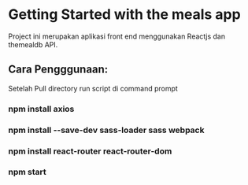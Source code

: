 # Getting Started with the meals app

Project ini merupakan aplikasi front end menggunakan Reactjs dan themealdb API.

## Cara Pengggunaan:

Setelah Pull directory run script di command prompt

### npm install axios

### npm install --save-dev sass-loader sass webpack

### npm install react-router react-router-dom

### npm start
